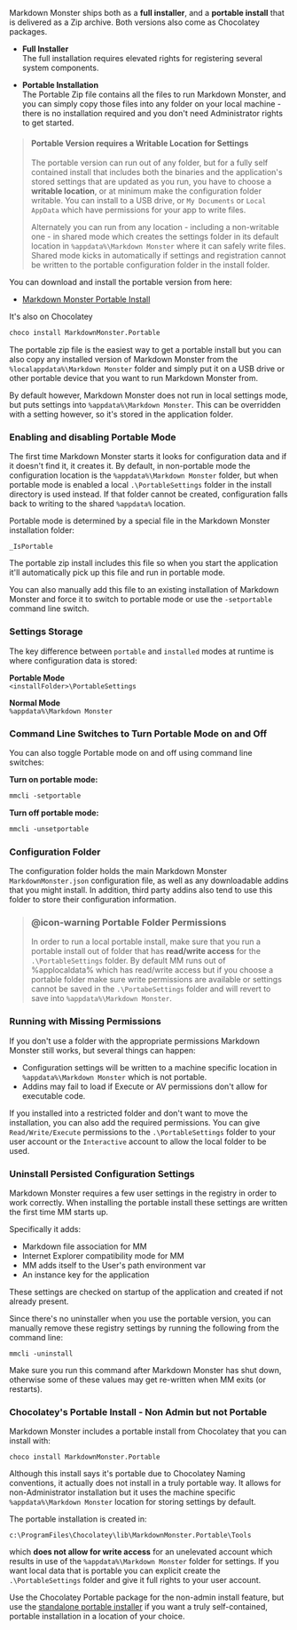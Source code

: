 ﻿Markdown Monster ships both as a **full installer**, and a **portable install** that is delivered as a Zip archive. Both versions also come as Chocolatey packages.

* **Full Installer**  
The full installation requires elevated rights for registering several system components.

* **Portable Installation**  
The Portable Zip file contains all the files to run Markdown Monster, and you can simply copy those files into any folder on your local machine - there is no installation required and you don't need Administrator rights to get started.

> #### Portable Version requires a Writable Location for Settings
> The portable version can run out of any folder, but for a fully self contained install that includes both the binaries and the application's stored settings that are updated as you run, you have to choose a **writable location**, or at minimum make the configuration folder writable. You can install to a USB drive, or `My Documents` or `Local AppData` which have permissions for your app to write files.
>  
> Alternately you can run from any location - including a non-writable one - in shared mode which creates the settings folder in its default location in `%appdata%\Markdown Monster` where it can safely write files. Shared mode kicks in automatically if settings and registration cannot be written to the portable configuration folder in the install folder.

You can download and install the portable version from here:

* [Markdown Monster Portable Install](https://markdownmonster.west-wind.com/download)

It's also on Chocolatey

```ps
choco install MarkdownMonster.Portable
```

The portable zip file is the easiest way to get a portable install but you can also copy any installed version of Markdown Monster from the `%localappdata%\Markdown Monster` folder and simply put it on a USB drive or other portable device that you want to run Markdown Monster from.

By default however, Markdown Monster does not run in local settings mode, but puts settings into `%appdata%\Markdown Monster`. This can be overridden with a setting however, so it's stored in the application folder.

### Enabling and disabling Portable Mode 
The first time Markdown Monster starts it looks for configuration data and if it doesn't find it, it creates it. By default, in non-portable mode the configuration location is the `%appdata%\Markdown Monster` folder, but when portable mode is enabled a local `.\PortableSettings` folder in the install directory is used instead. If that folder cannot be created, configuration falls back to writing to the shared `%appdata%` location.

Portable mode is determined by a special file in the Markdown Monster installation folder:

`_IsPortable`

The portable zip install includes this file so when you start the application it'll automatically pick up this file and run in portable mode. 

You can also manually add this file to an existing installation of Markdown Monster and force it to switch to portable mode or use the `-setportable` command line switch.

### Settings Storage
The key difference between `portable` and `installed` modes at runtime is where configuration data is stored:

**Portable Mode**  
`<installFolder>\PortableSettings`

**Normal Mode**  
`%appdata%\Markdown Monster`

### Command Line Switches to Turn Portable Mode on and Off
You can also toggle Portable mode on and off using command line switches:

**Turn on portable mode:**

```ps
mmcli -setportable
```

**Turn off portable mode:**

```ps
mmcli -unsetportable
```

### Configuration Folder
The configuration folder holds the main Markdown Monster `MarkdownMonster.json` configuration file, as well as any downloadable addins that you might install. In addition, third party addins also tend to use this folder to store their configuration information.

> ### @icon-warning Portable Folder Permissions
> In order to run a local portable install, make sure that you run a portable install out of folder that has **read/write access** for the `.\PortableSettings` folder. By default MM runs out of %applocaldata% which has read/write access but if you choose a portable folder make sure write permissions are available or settings cannot be saved in the `.\PortabeSettings` folder and will revert to save into `%appdata%\Markdown Monster`.


### Running with Missing Permissions
If you don't use a folder with the appropriate permissions Markdown Monster still works, but several things can happen:

* Configuration settings will be written to a machine specific location in `%appdata%\Markdown Monster` which is not portable.
* Addins may fail to load if Execute or AV permissions don't allow for executable code.

If you installed into a restricted folder and don't want to move the installation, you can also add the required permissions. You can give `Read/Write/Execute` permissions to the `.\PortableSettings` folder to your user account or the `Interactive` account to allow the local folder to be used.

### Uninstall Persisted Configuration Settings
Markdown Monster requires a few user settings in the registry in order to work correctly. When installing the portable install these settings are written the first time MM starts up.

Specifically it adds:

* Markdown file association for MM
* Internet Explorer compatibility mode for MM
* MM adds itself to the User's path environment var
* An instance key for the application

These settings are checked on startup of the application and created if not already present.

Since there's no uninstaller when you use the portable version, you can manually remove these registry settings by running the following from the command line:

```text
mmcli -uninstall
```

Make sure you run this command after Markdown Monster has shut down, otherwise some of these values may get re-written when MM exits (or restarts).

### Chocolatey's Portable Install - Non Admin but not Portable
Markdown Monster includes a portable install from Chocolatey that you can install with:

```text
choco install MarkdownMonster.Portable
```

Although this install says it's portable due to Chocolatey Naming conventions, it actually does not install in a truly portable way. It allows for non-Administrator installation but it uses the machine specific `%appdata%\Markdown Monster` location for storing settings by default.

The portable installation is created in:

```
c:\ProgramFiles\Chocolatey\lib\MarkdownMonster.Portable\Tools
```

which **does not allow for write access** for an unelevated account which results in use of the  `%appdata%\Markdown Monster` folder for settings. If you want local data that is portable you can explicit create the `.\PortableSettings` folder and give it full rights to your user account.

Use the Chocolatey Portable package for the non-admin install feature, but use the [standalone portable installer](https://markdownmonster.west-wind.com/download) if you want a truly self-contained, portable installation in a location of your choice.